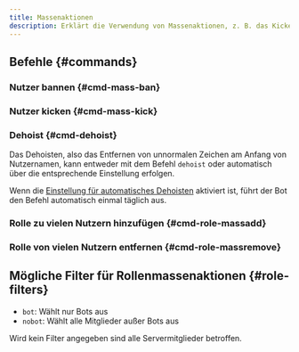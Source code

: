 ```yaml
---
title: Massenaktionen
description: Erklärt die Verwendung von Massenaktionen, z. B. das Kicken oder Bannen von mehreren Nutzern oder Hinzufügen/Entfernen von Rollen dieser.
---
```


## Befehle {#commands}

### Nutzer bannen {#cmd-mass-ban}

<Command name="mass ban" slash="reason:Grund users:Liste von Nutzern, getrennt mit &quot; &quot;, &quot;,&quot; oder &quot;;&quot;" message="<Grund> <Liste von Nutzern, getrennt mit &quot; &quot;, &quot;,&quot; oder &quot;;&quot;>"></Command>

### Nutzer kicken {#cmd-mass-kick}

<Command name="mass kick" slash="reason:Grund users:Liste von Nutzern, getrennt mit &quot; &quot;, &quot;,&quot; oder &quot;;&quot;" message="<Grund> <Liste von Nutzern, getrennt mit &quot; &quot;, &quot;,&quot; oder &quot;;&quot;>"></Command>

### Dehoist {#cmd-dehoist}

Das Dehoisten, also das Entfernen von unnormalen Zeichen am Anfang von Nutzernamen, kann entweder mit dem Befehl `dehoist` oder automatisch über die entsprechende Einstellung erfolgen.

Wenn die [Einstellung für automatisches Dehoisten](./settings#setting-auto-dehoist) aktiviert ist, führt der Bot den Befehl automatisch einmal täglich aus.

### Rolle zu vielen Nutzern hinzufügen {#cmd-role-massadd}

<Command name="role massadd" slash="role:Rolle [filter:Filter]" message="<Rolle> [<Filter>]"></Command>

### Rolle von vielen Nutzern entfernen {#cmd-role-massremove}

<Command name="role massremove" slash="role:Rolle [filter:Filter]" message="<Rolle> [<Filter>]"></Command>

## Mögliche Filter für Rollenmassenaktionen {#role-filters}

- `bot`: Wählt nur Bots aus
- `nobot`: Wählt alle Mitglieder außer Bots aus

Wird kein Filter angegeben sind alle Servermitglieder betroffen.
